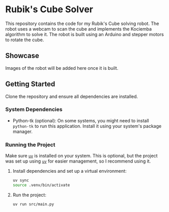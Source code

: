 # Rubik's Cube Solver

This repository contains the code for my Rubik's Cube solving robot. The robot uses a webcam to scan the cube and implements the Kociemba algorithm to solve it. The robot is built using an Arduino and stepper motors to rotate the cube.

## Showcase

Images of the robot will be added here once it is built.

## Getting Started

Clone the repository and ensure all dependencies are installed.

### System Dependencies

- Python-tk (optional): On some systems, you might need to install `python-tk` to run this application. Install it using your system's package manager.

### Running the Project

Make sure [`uv`](https://docs.astral.sh/uv/getting-started/installation/) is installed on your system. This is optional, but the project was set up using [`uv`](https://docs.astral.sh/uv/getting-started/installation/) for easier management, so I recommend using it.

1. Install dependencies and set up a virtual environment:
    ```sh
    uv sync
    source .venv/bin/activate
    ```

2. Run the project:
    ```sh
    uv run src/main.py
    ```
